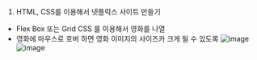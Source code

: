 01. HTML, CSS를 이용해서 넷플릭스 사이트 만들기
  - Flex Box 또는 Grid CSS 를 이용해서 영화를 나열
  - 영화에 마우스로 호버 하면 영화 이미지의 사이즈카 크게 될 수 있도록
![image](https://github.com/user-attachments/assets/851db514-f6d6-4481-a01b-4240de211cac)
![image](https://github.com/user-attachments/assets/33acfd29-525d-42f5-b593-0399978e9a5f)
